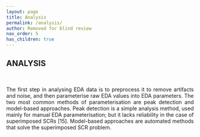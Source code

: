 ```yaml
---
layout: page
title: Analysis
permalink: /analysis/
author: Removed for blind review
nav_order: 5
has_children: true
---
```


## ANALYSIS
<br>
<p align="justify">
The first step in analysing EDA data is to preprocess it to remove artifacts and noise, and then parameterise raw EDA
values into EDA parameters. The two most common methods of parameterisation are peak detection and model-based
approaches. Peak detection is a simple analysis method, used mainly for manual EDA parameterisation; but it lacks
reliability in the case of superimposed SCRs [15]. Model-based approaches are automated methods that solve the
    superimposed SCR problem.</p>